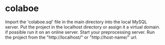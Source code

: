 # colaboe #
Import the 'colaboe.sql' file in the main directory into the local MySQL server.
Put the project in the localhost directory or assign it a virtual domain. if possible run it on an online server.
Start your preprocessing server.
Run the project from the "http://localhost/" or "http://host-name/" url.